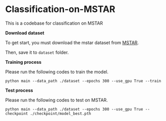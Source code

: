 # Classification-on-MSTAR
This is a codebase for classification on MSTAR

**Download dataset**

To get start, you must download the mstar dataset from [MSTAR](https://drive.google.com/file/d/1Mzt4Cjq1MvdIA6HVxfAgMVibO1rpzZFb/view?usp=sharing).

Then, save it to ```dataset``` folder.

**Training process**

Please run the following codes to train the model.

```
python main --data_path ./dataset --epochs 300 --use_gpu True --train
```

**Test process**

Please run the following codes to test on MSTAR.

```
python main --data_path ./dataset --epochs 300 --use_gpu True --checkpoint ./checkpoint/model_best.pth 
```
